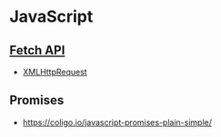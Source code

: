 # JavaScript

## [Fetch API](https://developer.mozilla.org/en/docs/Web/API/Fetch_API)

* [XMLHttpRequest](https://developer.mozilla.org/en-US/docs/Web/API/XMLHttpRequest)

## Promises

* <https://coligo.io/javascript-promises-plain-simple/>
